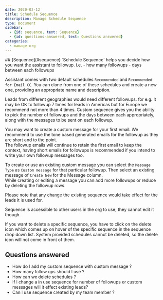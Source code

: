 ```yaml
---
date: 2020-02-12
title: Schedule Sequence 
description: Manage Schedule Sequence
type: Document
sidebar:
  - {id: sequence, text: Sequence}
  - {id: questions-answered, text: Questions answered}
categories:
  - manage-org
---
```


<a name="sequence"/>
## [Sequence](#sequence)
`Schedule Sequence` helps you decide how you want the assistant to followup. i.e.  
- how many followups
- days between each followups

Assistant comes with two default schedules `Recommended` and `Recommended for Email CC`. 
You can clone from one of these schedules and create a new one, providing an appropriate name and description. 

Leads from different geographies would need different followups. for e.g. it may be OK to followup 7 times for leads in Americas but for Europe we recommend not more than 4 times. Custom sequence gives you the ability to pick the number of followups and the days between each appropriately, along with the messages to be sent on each followup.   

You may want to create a custom message for your first email. We recommend to use the tone based generated emails for the followup as they are short and to the point.  
The followup emails will continue to retain the first email to keep the context, having short emails for followups is recommended if you intend to write your own followup messages too.

To create or use an existing custom message you can select the `Message Type` as `Custom message` for that particular followup. Then select an existing message of `Create New` for the Message column.  
While creating or editing a message you can add more followups or reduce by deleting the followup rows. 

Please note that any change the existing sequence would take effect for the leads it is used for.

Sequence is accessible to other users in the org to use, they cannot edit it though. 

If you want to delete a specific sequence, you have to click on the delete icon which comes up on hover of the specific sequence in the sequence drop down list. System provided schedules cannot be deleted, so the delete icon will not come in front of them.

## Questions answered
- How do I add my custom sequence with custom message ?
- How many follow ups should I use ?
- How can we delete schedules ?
- If I change a in use sequence for number of followups or custom messages will it effect existing leads?
- Can I use sequence created by my team member ? 
